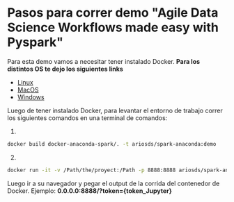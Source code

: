 # Pasos para correr demo "Agile Data Science Workflows made easy with Pyspark"

Para esta demo vamos a necesitar tener instalado Docker.
**Para los distintos OS te dejo los siguientes links**
- [Linux](https://docs.docker.com/install/linux/docker-ce/ubuntu/)
- [MacOS](https://docs.docker.com/docker-for-mac/install/)
- [Windows](https://docs.docker.com/docker-for-windows/install/)

Luego de tener instalado Docker, para levantar el entorno de trabajo correr los siguientes comandos en una terminal de comandos:

1. 
```bash
docker build docker-anaconda-spark/. -t ariosds/spark-anaconda:demo
```
2. 
```bash
docker run -it -v /Path/the/proyect:/Path -p 8888:8888 ariosds/spark-anaconda:demo jupyter-lab --ip=0.0.0.0 --port=8888 --allow-root 
```
Luego ir a su navegador y pegar el output de la corrida del contenedor de Docker.
Ejemplo:
**0.0.0.0:8888/?token={token_Jupyter}**
